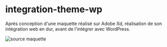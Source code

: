 # integration-theme-wp
Après conception d'une maquette réalisé sur Adobe Xd, réalisation de son intégration web en dur, avant de l'intégrer avec WordPress.

![source maquette]( Disquelocal(C:)/wamp64www/wordpress/wp-content/themes/Laurine/screenshot.png )
